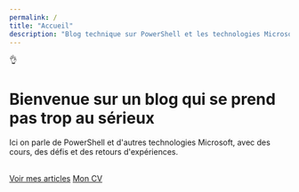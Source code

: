 ```yaml
---
permalink: /
title: "Accueil"
description: "Blog technique sur PowerShell et les technologies Microsoft pour l'administration système"
---
```


<div class="div_hero">
    <div class="div_hero_image">
        <span>👌</span>
    </div>
    <div class="div_hero_text">
        <h1 id="bienvenue">Bienvenue sur un blog qui se prend pas trop au sérieux</h1>
        <p>Ici on parle de PowerShell et d'autres technologies Microsoft, avec des cours, des défis et des retours d'expériences.</p>
        <br>
        <a class="a_hero_button_1" href="/blog">Voir mes articles</a>
        <a class="a_hero_button_2" href="/cv">Mon CV</a>
    </div>
</div>